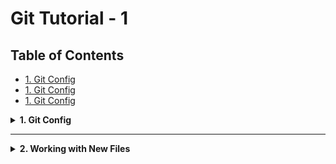 # Git Tutorial - 1

## Table of Contents

- [1. Git Config](#1-git-config) 
- [1. Git Config](#1-git-config) 
- [1. Git Config](#1-git-config) 

<details>
<summary><strong>1. Git Config</strong></summary>

## Basic Configuration

Set your name and email (required for commits):

```bash
git config --global user.name "Your Name"
git config --global user.email "you@example.com"
```

**Note:** These settings attach your identity to all commits. You can change them anytime.

## Viewing Configuration

List all settings:
```bash
git config --list
```

View specific setting:
```bash
git config user.name
```

## Configuration Levels

| Level    | Flag         | Scope                     |
|----------|--------------|---------------------------|
| System   | `--system`   | All users on computer     |
| Global   | `--global`   | Current user (default)    |
| Local    | `--local`    | Current repository only   |

**Precedence:** Local > Global > System

## Common Configuration Examples

Set default branch name:
```bash
git config --global init.defaultBranch main
```

Remove a setting:
```bash
git config --global --unset code.editor
```

## Best Practices

1. Always configure name/email before first commit
2. Use `--global` for personal defaults
3. Use `--local` for project-specific settings
4. Set default branch name to avoid "master"

</details>

---

<details>
<summary><strong>2. Working with New Files</strong></summary>

### What is a Repository?

A Git repository is a folder that Git tracks for changes.  
The repository stores all your project's history and versions.  

```bash
git init
```
 
* This command will create a new folder on your system and initialize it as a git repository.  
* This adds a hidden `.git` folder to your project. 

### What Happens When You Run git init?  

Git creates a hidden folder called .git inside your project.  
This is where Git stores all the information it needs to track your files and history.  

### Example: Show Hidden .git Folder (Linux/macOS)
```bash
ls -a   
.  ..  .git
```

### What is a New File?
A new file is one you've created or copied into your project folder, but haven't told Git to track yet.

### Creating a New File
1. Create a file in your project folder (example: `index.html`)
2. Example HTML file:
```html
<!DOCTYPE html>
<html>
<head>
<title>Hello World!</title>
</head>
<body>
<h1>Hello world!</h1>
<p>First file in my Git repo</p>
</body>
</html>
```

### Checking Files
List files in directory:
```bash
ls
# Output: index.html
```

Check tracking status:
```bash
git status
# Output:
# On branch master
# No commits yet
# Untracked files: index.html
```

## File Status Types
| Status     | Description                          |
|------------|--------------------------------------|
| Untracked  | Git sees but isn't monitoring (new files) |
| Tracked    | Git is actively monitoring changes   |

### Tracked vs Not Tracked

Not all folders are meant to be tracked by git. Here's the difference between tracked and not tracked items:

<img src="images/Tracked_vs_Not_Tracked.png" alt="Tracked_vs_Not_Tracked.png" width="300" height="250" />   

* *Green folders are projects getting tracked by git while red ones are not.*   
* Not all folders are meant to be tracked by git. Here we can see that all green folders are projects are getting tracked by git but red ones are not.   

























## Complete git flow

When you want to track a new folder, you first use init command to create a new repository. Then you can use add command to add the folder to the repository. After that you can use commit command to save the changes. Finally you can use push command to push the changes to github. Of course there is more to it but this is the basic flow.

* A complete git flow, along with pushing the code to github looks like this:

<img src="images/workflow.png" alt="workflow.png" width="375" height="415" /> 